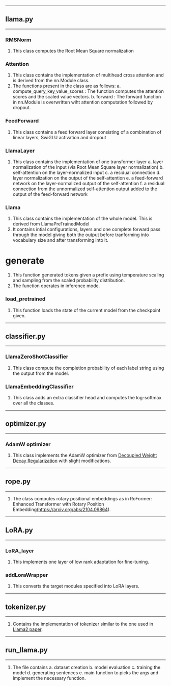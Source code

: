-------
## llama.py
-------

### RMSNorm
1. This class computes the Root Mean Square normalization

### Attention
1. This class contains the implementation of multihead cross attention and is derived from the nn.Module class.
2. The functions present in the class are as follows:
    a. compute_query_key_value_scores : The function computes the attention scores and the scaled value vectors.
    b. forward : The forward function in nn.Module is overwritten wiht attention computation followed by dropout. 

### FeedForward
1. This class contains a feed forward layer consisting of a combination of linear layers, SwiGLU activation and dropout

### LlamaLayer
1. This class contains the implementation of one transformer layer
  a. layer normalization of the input (via Root Mean Square layer normalization)
  b. self-attention on the layer-normalized input
  c. a residual connection 
  d. layer normalization on the output of the self-attention
  e. a feed-forward network on the layer-normalized output of the self-attention
  f. a residual connection from the unnormalized self-attention output added to the output of the feed-forward network

### Llama
1. This class contains the implementation of the whole model. This is derived from LlamaPreTrainedModel
2. It contains intial configurations, layers and one complete forward pass through the model giving both the output before tranforming into
   vocabulary size and after transforming into it.
# generate
1. This function generated tokens given a prefix using temperature scaling and sampling from the scaled probability distribution.
2. The function operates in inference mode.

### load_pretrained
1. This function loads the state of the current model from the checkpoint given.

-------------
## classifier.py
-------------

### LlamaZeroShotClassifier
1. This class compute the completion probability of each label string using the output from the model.

### LlamaEmbeddingClassifier
1. This class adds an extra classifier head and computes the log-softmax over all the classes.

-------------
## optimizer.py
-------------

### AdamW optimizer
1. This class implements the AdamW optimizer from [Decoupled Weight Decay Regularization](https://arxiv.org/abs/1711.05101) with slight modifications.

------------
## rope.py
-----------
1. The class computes rotary positional embeddings as in RoFormer: Enhanced Transformer with Rotary Position Embedding(https://arxiv.org/abs/2104.09864).

------------
## LoRA.py
-----------

### LoRA_layer
1. This implements one layer of low rank adaptation for fine-tuning.

### addLoraWrapper
1. This converts the target modules specified into LoRA layers.

--------------
## tokenizer.py
--------------
1. Contains the implementation of tokenizer similar to the one used in [Llama2 paper](https://arxiv.org/pdf/2307.09288).

---------------
## run_llama.py
---------------
1. The file contains
   a. dataset creation
   b.  model evaluation
   c. training the model
   d. generating sentences
   e. main function to picks the args and implement the necessary function.
   
